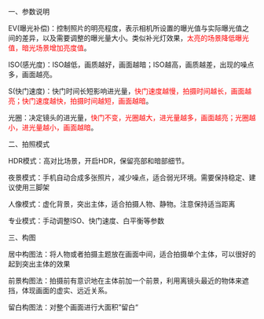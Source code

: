 一、参数说明

EV(曝光补偿)：控制照片的明亮程度，表示相机所设置的曝光值与实际曝光值之间的差异，以及需要调整的曝光量大小。类似补光灯效果，<font color="#ff0000">太亮的场景降低曝光值，暗光场景增加亮度值</font>。

ISO(感光度)：ISO越低，画质越好，画面越暗；ISO越高，画质越差，出现的噪点多，画面越亮。

S(快门速度)：快门时间长短影响进光量，<font color="#ff0000">快门速度越慢，拍摄时间越长，画面越亮；快门速度越快，拍摄时间越短，画面越暗</font>。

光圈：决定镜头的进光量，<font color="#ff0000">快门不变，光圈越大，进光量越多，画面越亮；光圈越小，进光量越小，画面越暗</font>。

二、拍照模式

HDR模式：高对比场景，开启HDR，保留亮部和暗部细节。

夜景模式：手机自动合成多张照片，减少噪点，适合弱光环境。需要保持稳定、建议使用三脚架

人像模式：虚化背景，突出主体，适合拍摄人物、静物。注意保持适当距离

专业模式：手动调整ISO、快门速度、白平衡等参数

三、构图

居中构图法：将人物或者拍摄主题放在画面中间，适合拍摄单个主体，可以很好的起到突出主体的效果

前景构图法：拍摄前有意识地在主体前加一个前景，利用离镜头最近的物体来遮挡，体现画面的虚实、远近关系。

留白构图法：对整个画面进行大面积”留白“